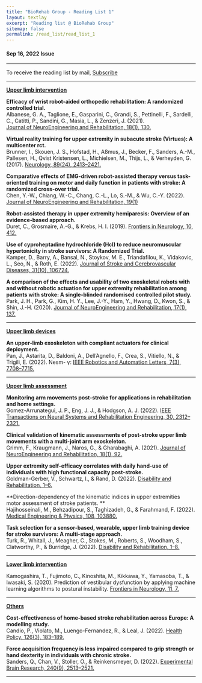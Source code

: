 ```yaml
---
title: "BioRehab Group - Reading List 1"
layout: textlay
excerpt: "Reading list @ BioRehab Group"
sitemap: false
permalink: /read_list/read_list_1
---
```


#### Sep 16, 2022 Issue  

---

To receive the reading list by mail, <a href="https://forms.gle/tnrR7bbEnf3SqjmLA"> Subscribe</a>

---

<b><ins>Upper limb intervention </ins> </b>

**Efficacy of wrist robot-aided orthopedic rehabilitation: A randomized controlled trial.** <br>
Albanese, G. A., Taglione, E., Gasparini, C., Grandi, S., Pettinelli, F., Sardelli, C., Catitti, P., Sandini, G., Masia, L., & Zenzeri, J. (2021). <br> [Journal of NeuroEngineering and Rehabilitation, 18(1), 130.](https://doi.org/10.1186/s12984-021-00925-0")

**Virtual reality training for upper extremity in subacute stroke (Virtues): A multicenter rct.** <br>
Brunner, I., Skouen, J. S., Hofstad, H., Aßmus, J., Becker, F., Sanders, A.-M., Pallesen, H., Qvist Kristensen, L., Michielsen, M., Thijs, L., & Verheyden, G. (2017). [Neurology, 89(24), 2413–2421.](https://doi.org/10.1212/WNL.0000000000004744)

**Comparative effects of EMG-driven robot-assisted therapy versus task-oriented training on motor and daily function in patients with stroke: A randomized cross-over trial.** <br> Chen, Y.-W., Chiang, W.-C., Chang, C.-L., Lo, S.-M., & Wu, C.-Y. (2022). [Journal of NeuroEngineering and Rehabilitation, 19(1)](https://doi.org/10.1186/s12984-021-00961-w)

**Robot-assisted therapy in upper extremity hemiparesis: Overview of an evidence-based approach.** <br> Duret, C., Grosmaire, A.-G., & Krebs, H. I. (2019). [Frontiers in Neurology, 10, 412.](https://doi.org/10.3389/fneur.2019.00412)

**Use of cyproheptadine hydrochloride (Hcl) to reduce neuromuscular hypertonicity in stroke survivors: A Randomized Trial.** <br> Kamper, D., Barry, A., Bansal, N., Stoykov, M. E., Triandafilou, K., Vidakovic, L., Seo, N., & Roth, E. (2022). [Journal of Stroke and Cerebrovascular Diseases, 31(10), 106724.](https://doi.org/10.1016/j.jstrokecerebrovasdis.2022.106724)

**A comparison of the effects and usability of two exoskeletal robots with and without robotic actuation for upper extremity rehabilitation among patients with stroke: A single-blinded randomised controlled pilot study.** <br>
Park, J. H., Park, G., Kim, H. Y., Lee, J.-Y., Ham, Y., Hwang, D., Kwon, S., & Shin, J.-H. (2020). [Journal of NeuroEngineering and Rehabilitation, 17(1), 137.](https://doi.org/10.1186/s12984-020-00763-6.)

---

<b><ins>Upper limb devices</ins></b> 

**An upper-limb exoskeleton with compliant actuators for clinical deployment.** <br>
Pan, J., Astarita, D., Baldoni, A., Dell’Agnello, F., Crea, S., Vitiello, N., & Trigili, E. (2022). Nesm- γ: [IEEE Robotics and Automation Letters, 7(3), 7708–7715.](https://doi.org/10.1109/LRA.2022.3183926)

---

<b><ins>Upper limb assessment </ins></b> 

**Monitoring arm movements post-stroke for applications in rehabilitation and home settings.** <br> 
Gomez-Arrunategui, J. P., Eng, J. J., & Hodgson, A. J. (2022). [IEEE Transactions on Neural Systems and Rehabilitation Engineering, 30, 2312–2321.](https://doi.org/10.1109/TNSRE.2022.3197993) 

**Clinical validation of kinematic assessments of post-stroke upper limb movements with a multi-joint arm exoskeleton.** <br> Grimm, F., Kraugmann, J., Naros, G., & Gharabaghi, A. (2021).  [Journal of NeuroEngineering and Rehabilitation, 18(1), 92.](https://doi.org/10.1186/s12984-021-00875-7)

**Upper extremity self-efficacy correlates with daily hand-use of individuals with high functional capacity post-stroke.** <br> Goldman-Gerber, V., Schwartz, I., & Rand, D. (2022). [Disability and Rehabilitation, 1–6.](https://doi.org/10.1080/09638288.2022.2087764)

**Direction-dependency of the kinematic indices in upper extremities motor assessment of stroke patients. ** <br>
Hajihosseinali, M., Behzadipour, S., Taghizadeh, G., & Farahmand, F. (2022). [Medical Engineering & Physics, 108, 103880.](https://doi.org/10.1016/j.medengphy.2022.103880)

**Task selection for a sensor-based, wearable, upper limb training device for stroke survivors: A multi-stage approach.** <br>
Turk, R., Whitall, J., Meagher, C., Stokes, M., Roberts, S., Woodham, S., Clatworthy, P., & Burridge, J. (2022). [Disability and Rehabilitation, 1–8.](https://doi.org/10.1080/09638288.2022.2065542)

---
 
<b><ins>Lower limb intervention </ins></b>

Kamogashira, T., Fujimoto, C., Kinoshita, M., Kikkawa, Y., Yamasoba, T., & Iwasaki, S. (2020). Prediction of vestibular dysfunction by applying machine learning algorithms to postural instability. [Frontiers in Neurology, 11, 7.](https://doi.org/10.3389/fneur.2020.00007) 

---

<b><ins>Others </ins></b>

**Cost-effectiveness of home-based stroke rehabilitation across Europe: A modelling study.** <br>Candio, P., Violato, M., Luengo-Fernandez, R., & Leal, J. (2022). [Health Policy, 126(3), 183–189.](https://doi.org/10.1016/j.healthpol.2022.01.007) 

**Force acquisition frequency is less impaired compared to grip strength or hand dexterity in individuals with chronic stroke.** <br> Sanders, Q., Chan, V., Stoller, O., & Reinkensmeyer, D. (2022). [Experimental Brain Research, 240(9), 2513–2521.](https://doi.org/10.1007/s00221-022-06432-5)

---

 